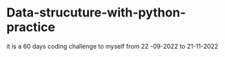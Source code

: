 # Data-strucuture-with-python-practice
it is a 60 days  coding challenge to myself from 22 -09-2022 to 21-11-2022
